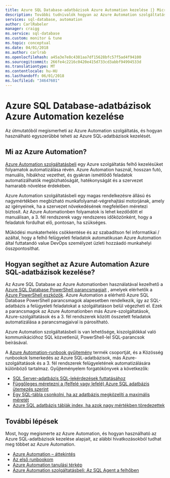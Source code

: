 ```yaml
---
title: Azure SQL Database-adatbázisok Azure Automation kezelése |} Microsoft Docs
description: További tudnivalók hogyan az Azure Automation szolgáltatás Azure SQL-adatbázisok léptékű kezelésére használható.
services: sql-database, automation
author: CarlRabeler
manager: craigg
ms.service: sql-database
ms.custom: monitor & tune
ms.topic: conceptual
ms.date: 04/01/2018
ms.author: carlrab
ms.openlocfilehash: a45a3e7e8c4381aa7df15628bfc57f5ad4f94100
ms.sourcegitcommit: 266fe4c2216c0420e415d733cd3abbf94994533d
ms.translationtype: MT
ms.contentlocale: hu-HU
ms.lasthandoff: 06/01/2018
ms.locfileid: "34647601"
---
```

# <a name="managing-azure-sql-databases-using-azure-automation"></a>Azure SQL Database-adatbázisok Azure Automation kezelése
Az útmutatóból megismerheti az Azure Automation szolgáltatás, és hogyan használható egyszerűbbé teheti az Azure SQL-adatbázisok kezelését.

## <a name="what-is-azure-automation"></a>Mi az Azure Automation?
[Azure Automation szolgáltatásbeli](https://azure.microsoft.com/services/automation/) egy Azure szolgáltatás felhő kezelésüket folyamatok automatizálása révén. Azure Automation használ, hosszan futó, manuális, hibákhoz vezethet, és gyakran ismétlődő feladatok automatizálhatók megbízhatóságát, hatékonyságát és a szervezet hamarabb növelése érdekében.

Azure Automation szolgáltatásbeli egy magas rendelkezésre állású és nagymértékben megbízható munkafolyamat-végrehajtási motorjának, amely az igényeinek, ha a szervezet növekedésének megfelelően méretezi biztosít. Az Azure Automationben folyamatok is lehet kezdődött el manuálisan, a 3. fél rendszerek vagy rendszeres időközönként, hogy a feladatok fordulhat elő, pontosan, ha szükséges.

Működési munkaterhelés csökkentése és az szabadítson fel informatikai / azáltal, hogy a felhő felügyeleti feladatok automatikusan Azure Automation által futtatandó value DevOps személyzet üzleti hozzáadó munkahelyi összpontosíthat.

## <a name="how-can-azure-automation-help-manage-azure-sql-databases"></a>Hogyan segíthet az Azure Automation Azure SQL-adatbázisok kezelése?
Az Azure SQL Database az Azure Automationben használatával kezelhető a [Azure SQL Database PowerShell parancsmagjait](https://docs.microsoft.com/powershell/servicemanagement/azure.sqldatabase/v1.6.1/azure.sqldatabase/) , amelyek elérhetők a [Azure PowerShell eszközök](/powershell/azure/overview). Azure Automation a elérhető Azure SQL Database PowerShell parancsmagok alapesetben rendelkezik, így az SQL-adatbázis a felügyeleti feladatokat a szolgáltatáson belül végezheti el. Ezek a parancsmagok az Azure Automationben más Azure-szolgáltatások, Azure-szolgáltatások és a 3. fél rendszerek között összetett feladatok automatizálása a parancsmagjaival is párosítható.

Azure Automation szolgáltatásbeli is van lehetősége, kiszolgálókkal való kommunikációhoz SQL közvetlenül, PowerShell-lel SQL-parancsok beírásával.

A [Azure Automation-runbook gyűjtemény](https://azure.microsoft.com/blog/2014/10/07/introducing-the-azure-automation-runbook-gallery/) termék csoportját, és a Közösség runbookok Ismerkedés az Azure SQL-adatbázisok, más Azure-szolgáltatások és a 3. fél rendszerek felügyeletének automatizálására különböző tartalmaz. Gyűjteményelem forgatókönyvek a következők:

* [SQL Server-adatbázis SQL-lekérdezések futtatásához](https://gallery.technet.microsoft.com/scriptcenter/How-to-use-a-SQL-Command-be77f9d2)
* [Függőleges méretezni a (felfelé vagy lefelé) Azure SQL adatbázis ütemezés szerint](https://gallery.technet.microsoft.com/scriptcenter/Azure-SQL-Database-e957354f)
* [Egy SQL-tábla csonkolni, ha az adatbázis megközelíti a maximális méretét](https://gallery.technet.microsoft.com/scriptcenter/Azure-Automation-Your-SQL-30f8736b)
* [Azure SQL adatbázis táblák index, ha azok nagy mértékben töredezettek](https://gallery.technet.microsoft.com/scriptcenter/Indexes-tables-in-an-Azure-73a2a8ea)

## <a name="next-steps"></a>További lépések
Most, hogy megismerte az Azure Automation, és hogyan használható az Azure SQL-adatbázisok kezelése alapjait, az alábbi hivatkozásokból tudhat meg többet az Azure Automation.

* [Azure Automation – áttekintés](../automation/automation-intro.md)
* [Az első runbookom](../automation/automation-first-runbook-graphical.md)
* [Azure Automation tanulási térkép](https://azure.microsoft.com/documentation/learning-paths/automation/)
* [Azure Automation szolgáltatásbeli: Az SQL Agent a felhőben](https://azure.microsoft.com/blog/2014/06/26/azure-automation-your-sql-agent-in-the-cloud/) 

